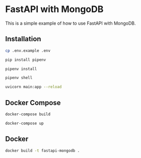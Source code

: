 <!-- Generate Readme for fastapi appication with mongo db using pipenv -->

# FastAPI with MongoDB

This is a simple example of how to use FastAPI with MongoDB.

## Installation

<!-- copy example env file -->

```bash
cp .env.example .env
```

<!-- install pipenv -->

```bash
pip install pipenv
```

<!-- install dependencies -->

```bash
pipenv install
```

<!-- activate virtual environment -->

```bash
pipenv shell
```

<!-- run application -->

```bash
uvicorn main:app --reload
```

## Docker Compose

<!-- build docker image -->

```bash
docker-compose build
```

<!-- run docker container -->

```bash
docker-compose up
```

## Docker

<!-- build docker image -->

```bash
docker build -t fastapi-mongodb .
```

